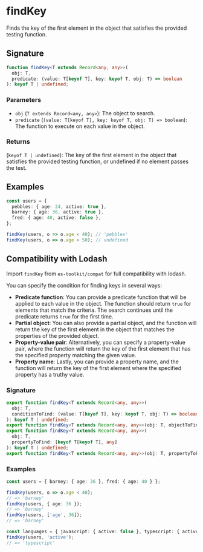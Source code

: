 # findKey

Finds the key of the first element in the object that satisfies the provided testing function.

## Signature

```typescript
function findKey<T extends Record<any, any>>(
  obj: T,
  predicate: (value: T[keyof T], key: keyof T, obj: T) => boolean
): keyof T | undefined;
```

### Parameters

- `obj` (`T extends Record<any, any>`): The object to search.
- `predicate` (`(value: T[keyof T], key: keyof T, obj: T) => boolean`): The function to execute on each value in the object.

### Returns

(`keyof T | undefined`): The key of the first element in the object that satisfies the provided testing function, or undefined if no element passes the test.

## Examples

```typescript
const users = {
  pebbles: { age: 24, active: true },
  barney: { age: 36, active: true },
  fred: { age: 40, active: false },
};

findKey(users, o => o.age < 40); // 'pebbles'
findKey(users, o => o.age > 50); // undefined
```

## Compatibility with Lodash

Import `findKey` from `es-toolkit/compat` for full compatibility with lodash.

You can specify the condition for finding keys in several ways:

- **Predicate function**: You can provide a predicate function that will be applied to each value in the object. The function should return `true` for elements that match the criteria. The search continues until the predicate returns `true` for the first time.
- **Partial object**: You can also provide a partial object, and the function will return the key of the first element in the object that matches the properties of the provided object.
- **Property-value pair**: Alternatively, you can specify a property-value pair, where the function will return the key of the first element that has the specified property matching the given value.
- **Property name**: Lastly, you can provide a property name, and the function will return the key of the first element where the specified property has a truthy value.

### Signature

```typescript
export function findKey<T extends Record<any, any>>(
  obj: T,
  conditionToFind: (value: T[keyof T], key: keyof T, obj: T) => boolean
): keyof T | undefined;
export function findKey<T extends Record<any, any>>(obj: T, objectToFind: Partial<T[keyof T]>): keyof T | undefined;
export function findKey<T extends Record<any, any>>(
  obj: T,
  propertyToFind: [keyof T[keyof T], any]
): keyof T | undefined;
export function findKey<T extends Record<any, any>>(obj: T, propertyToFind: keyof T[keyof T]): keyof T | undefined;
```

### Examples

```typescript
const users = { barney: { age: 36 }, fred: { age: 40 } };

findKey(users, o => o.age < 40);
// => 'barney'
findKey(users, { age: 36 });
// => 'barney'
findKey(users, ['age', 36]);
// => 'barney'

const languages = { javascript: { active: false }, typescript: { active: true } };
findKey(users, 'active');
// => 'typescript'
```
